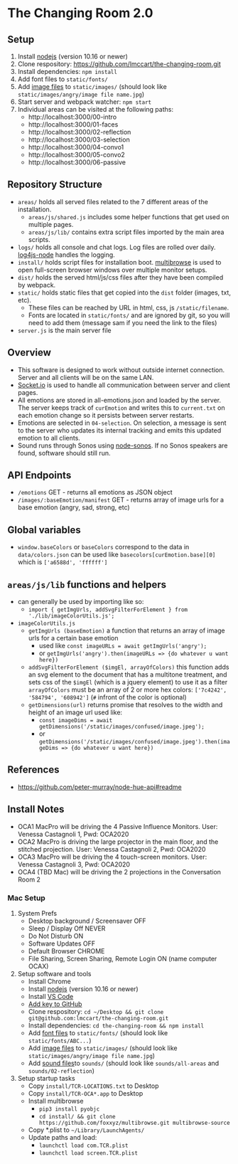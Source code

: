 # The Changing Room 2.0

## Setup
1. Install [nodejs](https://nodejs.org/) (version 10.16 or newer)
2. Clone respository: https://github.com/lmccart/the-changing-room.git
3. Install dependencies: `npm install`
4. Add font files to `static/fonts/`
5. Add [image files](https://drive.google.com/file/d/1SsSHYPwk1jwX-A4SABYmn7RZQqwPsv2_/view?usp=sharing) to `static/images/` (should look like `static/images/angry/image file name.jpg`)
5. Start server and webpack watcher: `npm start`
6. Individual areas can be visited at the following paths:
   - http://localhost:3000/00-intro
   - http://localhost:3000/01-faces
   - http://localhost:3000/02-reflection
   - http://localhost:3000/03-selection
   - http://localhost:3000/04-convo1
   - http://localhost:3000/05-convo2
   - http://localhost:3000/06-passive

## Repository Structure
* `areas/` holds all served files related to the 7 different areas of the installation.
  - `areas/js/shared.js` includes some helper functions that get used on multiple pages.
  - `areas/js/lib/` contains extra script files imported by the main area scripts.
* `logs/` holds all console and chat logs. Log files are rolled over daily. [log4js-node](https://github.com/log4js-node/log4js-node) handles the logging.
* `install/` holds script files for installation boot. [multibrowse](https://github.com/foxxyz/multibrowse) is used to open full-screen browser windows over multiple monitor setups.
* `dist/` holds the served html/js/css files after they have been compiled by webpack.
* `static/` holds static files that get copied into the `dist` folder (images, txt, etc).
  - These files can be reached by URL in html, css, js `/static/filename`.
  - Fonts are located in `static/fonts/` and are ignored by git, so you will need to add them (message sam if you need the link to the files)
* `server.js` is the main server file


## Overview
* This software is designed to work without outside internet connection. Server and all clients will be on the same LAN.
* [Socket.io](http://socket.io/) is used to handle all communication between server and client pages.
* All emotions are stored in all-emotions.json and loaded by the server. The server keeps track of `curEmotion` and writes this to `current.txt` on each emotion change so it persists between server restarts.
* Emotions are selected in `04-selection`. On selection, a message is sent to the server who updates its internal tracking and emits this updated emotion to all clients.
* Sound runs through Sonos using [node-sonos](https://github.com/bencevans/node-sonos#readme). If no Sonos speakers are found, software should still run.

## API Endpoints
- `/emotions` GET - returns all emotions as JSON object
- `/images/:baseEmotion/manifest` GET - returns array of image urls for a base emotion (angry, sad, strong, etc)

## Global variables
- `window.baseColors` or `baseColors` correspond to the data in `data/colors.json` can be used like `basecolors[curEmotion.base][0]` which is `['a6588d', 'ffffff']`

## `areas/js/lib` functions and helpers
- can generally be used by importing like so:
    + `import { getImgUrls, addSvgFilterForElement } from './lib/imageColorUtils.js';`
- `imageColorUtils.js`
    + `getImgUrls (baseEmotion)` a function that returns an array of image urls for a certain base emotion
        - used like `const imageURLs = await getImgUrls('angry');`
        - or `getImgUrls('angry').then(imageURLs => {do whatever u want here})`
    + `addSvgFilterForElement ($imgEl, arrayOfColors)` this function adds an svg element to the document that has a multitone treatment, and sets css of the `$imgEl` (which is a jquery element) to use it as a filter `arrayOfColors` must be an array of 2 or more hex colors: `['7c4242', '584794', '608942']` (`#` infront of the color is optional)
    + `getDimensions(url)` returns promise that resolves to the width and height of an image url used like: 
        - `const imageDims = await getDimensions('/static/images/confused/image.jpeg');`
        - or `getDimensions('/static/images/confused/image.jpeg').then(imageDims => {do whatever u want here})`

## References
* https://github.com/peter-murray/node-hue-api#readme
  
## Install Notes

* OCA1 MacPro will be driving the 4 Passive Influence Monitors.
User: Venessa Castagnoli 1, Pwd: OCA2020
* OCA2 MacPro is driving the large projector in the main floor, and the stitched projection.
User: Venessa Castagnoli 2, Pwd: OCA2020
* OCA3 MacPro will be driving the 4 touch-screen monitors.
User: Venessa Castagnoli 3, Pwd: OCA2020
* OCA4 (TBD Mac) will be driving the 2 projections in the Conversation Room 2

### Mac Setup
1. System Prefs
   * Desktop background / Screensaver OFF
   * Sleep / Display Off NEVER
   * Do Not Disturb ON
   * Software Updates OFF
   * Default Browser CHROME
   * File Sharing, Screen Sharing, Remote Login ON (name computer OCAX)
2. Setup software and tools
   * Install Chrome
   * Install [nodejs](https://nodejs.org/) (version 10.16 or newer)
   * Install [VS Code](https://code.visualstudio.com/)
   * [Add key to GitHub](https://docs.github.com/en/free-pro-team@latest/github/authenticating-to-github/adding-a-new-ssh-key-to-your-github-account)
   * Clone respository: `cd ~/Desktop && git clone git@github.com:lmccart/the-changing-room.git`
   * Install dependencies: `cd the-changing-room && npm install`
   * Add [font files](https://drive.google.com/file/d/1uY_hy7aX85moy8OlNFx_nO7liEZoGIL-/view?usp=sharing) to `static/fonts/` (should look like `static/fonts/ABC...`)
   * Add [image files](https://drive.google.com/file/d/1SsSHYPwk1jwX-A4SABYmn7RZQqwPsv2_/view?usp=sharing) to `static/images/` (should look like `static/images/angry/image file name.jpg`)
   * Add [sound files](#)to `sounds/` (should look like `sounds/all-areas` and `sounds/02-reflection`)
3. Setup startup tasks
   * Copy `install/TCR-LOCATIONS.txt` to Desktop
   * Copy `install/TCR-OCA*.app` to Desktop
   * Install multibrowse
     * `pip3 install pyobjc`
     * `cd install/ && git clone https://github.com/foxxyz/multibrowse.git multibrowse-source`
   * Copy *.plist to `~/Library/LaunchAgents/`
   * Update paths and load:
     * `launchctl load com.TCR.plist`
     * `launchctl load screen.TCR.plist`